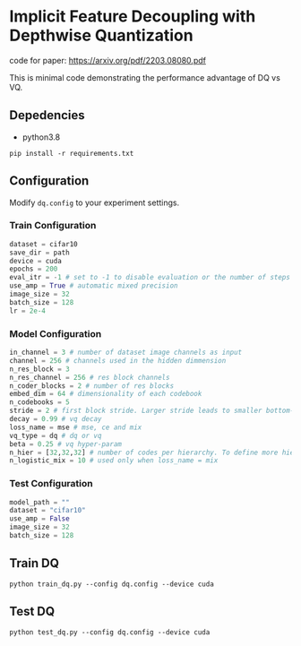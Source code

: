 # Implicit Feature Decoupling with Depthwise Quantization

code for paper: https://arxiv.org/pdf/2203.08080.pdf

This is minimal code demonstrating the performance advantage of DQ vs VQ.

## Depedencies

* python3.8

```
pip install -r requirements.txt
```
## Configuration

Modify `dq.config` to your experiment settings.
### Train Configuration
```python
dataset = cifar10
save_dir = path
device = cuda
epochs = 200
eval_itr = -1 # set to -1 to disable evaluation or the number of steps within an epoch i.e. 2 would be evaluating every 2 epochs and .5 would be evaluating 2 times per epoch
use_amp = True # automatic mixed precision
image_size = 32
batch_size = 128
lr = 2e-4
```

### Model Configuration
```python
in_channel = 3 # number of dataset image channels as input
channel = 256 # channels used in the hidden dimmension
n_res_block = 3
n_res_channel = 256 # res block channels
n_coder_blocks = 2 # number of res blocks
embed_dim = 64 # dimensionality of each codebook
n_codebooks = 5
stride = 2 # first block stride. Larger stride leads to smaller bottom-level codes
decay = 0.99 # vq decay
loss_name = mse # mse, ce and mix
vq_type = dq # dq or vq
beta = 0.25 # vq hyper-param
n_hier = [32,32,32] # number of codes per hierarchy. To define more hierarchies simply append to the list
n_logistic_mix = 10 # used only when loss_name = mix
```
### Test Configuration
```python
model_path = ""
dataset = "cifar10"
use_amp = False
image_size = 32
batch_size = 128
```
## Train DQ

```
python train_dq.py --config dq.config --device cuda
```


## Test DQ

```
python test_dq.py --config dq.config --device cuda
```
